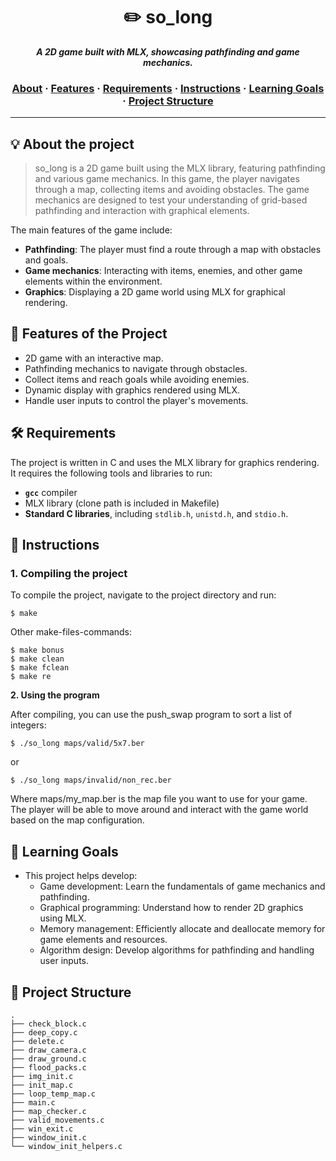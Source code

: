 <h1 align="center">
	✏️ so_long
</h1>

<p align="center">
	<b><i>A 2D game built with MLX, showcasing pathfinding and game mechanics.</i></b><br>
</p>

<h3 align="center">
		<a href="#-about-the-project">About</a>
		<span> · </span>
		<a href="#-features-of-the-project">Features</a>
		<span> · </span>
		<a href="#-requirements">Requirements</a>
		<span> · </span>
		<a href="#-instructions">Instructions</a>
		<span> · </span>
		<a href="#-learning-goals">Learning Goals</a>
		<span> · </span>
		<a href="#-project-structure">Project Structure</a>
</h3>

---

## 💡 About the project

> so_long is a 2D game built using the MLX library, featuring pathfinding and various game mechanics. In this game, the player navigates through a map, collecting items and avoiding obstacles. The game mechanics are designed to test your understanding of grid-based pathfinding and interaction with graphical elements.

The main features of the game include:
- **Pathfinding**: The player must find a route through a map with obstacles and goals.
- **Game mechanics**: Interacting with items, enemies, and other game elements within the environment.
- **Graphics**: Displaying a 2D game world using MLX for graphical rendering.

## 🌟 Features of the Project

- 2D game with an interactive map.
- Pathfinding mechanics to navigate through obstacles.
- Collect items and reach goals while avoiding enemies.
- Dynamic display with graphics rendered using MLX.
- Handle user inputs to control the player's movements.

## 🛠️ Requirements

The project is written in C and uses the MLX library for graphics rendering. It requires the following tools and libraries to run:
- **`gcc`** compiler
- MLX library (clone path is included in Makefile)
- **Standard C libraries**, including `stdlib.h`, `unistd.h`, and `stdio.h`.

## 🔧 Instructions

### 1. Compiling the project

To compile the project, navigate to the project directory and run:

```shell
$ make
```

Other make-files-commands:
```shell
$ make bonus
$ make clean
$ make fclean
$ make re
```
**2. Using the program**

After compiling, you can use the push_swap program to sort a list of integers:
```
$ ./so_long maps/valid/5x7.ber
```
or
```
$ ./so_long maps/invalid/non_rec.ber
```
Where maps/my_map.ber is the map file you want to use for your game. The player will be able to move around and interact with the game world based on the map configuration.

## 🎯 Learning Goals
- This project helps develop:
	- Game development: Learn the fundamentals of game mechanics and pathfinding.
	- Graphical programming: Understand how to render 2D graphics using MLX.
	- Memory management: Efficiently allocate and deallocate memory for game elements and resources.
	- Algorithm design: Develop algorithms for pathfinding and handling user inputs.

## 📂 Project Structure
```
.
├── check_block.c
├── deep_copy.c
├── delete.c
├── draw_camera.c
├── draw_ground.c
├── flood_packs.c
├── img_init.c
├── init_map.c
├── loop_temp_map.c
├── main.c
├── map_checker.c
├── valid_movements.c
├── win_exit.c
├── window_init.c
└── window_init_helpers.c
```
